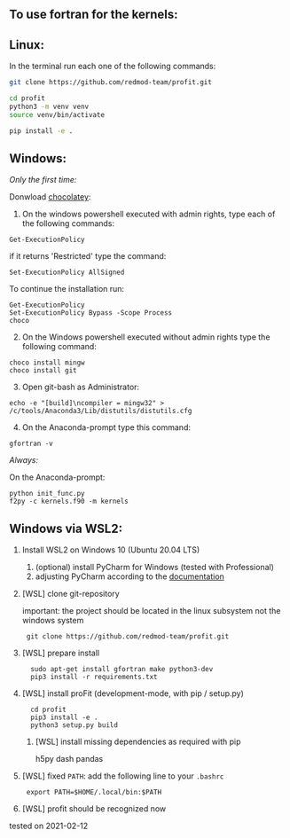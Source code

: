 ## To use fortran for the kernels:

## Linux:
In the terminal run each one of the following commands: 
```bash
git clone https://github.com/redmod-team/profit.git

cd profit
python3 -m venv venv
source venv/bin/activate

pip install -e .
```
	
## Windows:
*Only the first time:*

Donwload [chocolatey](https://chocolatey.org/install):

1. On the windows powershell executed with admin rights, type each of the following commands: 
```
Get-ExecutionPolicy
```

if it returns 'Restricted' type the command: 
```
Set-ExecutionPolicy AllSigned
```

To continue the installation run:
```
Get-ExecutionPolicy
Set-ExecutionPolicy Bypass -Scope Process
choco
```

2. On the Windows powershell executed without admin rights type the following command: 
```
choco install mingw
choco install git
```
					
3. Open git-bash as Administrator:
```
echo -e "[build]\ncompiler = mingw32" > /c/tools/Anaconda3/Lib/distutils/distutils.cfg
```

4. On the Anaconda-prompt type this command: 
```
gfortran -v
```
          
*Always:*

On the Anaconda-prompt:
```
python init_func.py
f2py -c kernels.f90 -m kernels 
```

## Windows via WSL2:
1. Install WSL2 on Windows 10 (Ubuntu 20.04 LTS)
    1. (optional) install PyCharm for Windows (tested with Professional)
    2. adjusting PyCharm according to the [documentation](https://www.jetbrains.com/help/pycharm/using-wsl-as-a-remote-interpreter.html)
   
2. [WSL] clone git-repository 
      
   important: the project should be located in the linux subsystem not the windows system
   
        git clone https://github.com/redmod-team/profit.git

3. [WSL] prepare install
   
         sudo apt-get install gfortran make python3-dev
         pip3 install -r requirements.txt
         
3. [WSL] install proFit (development-mode, with pip / setup.py)

         cd profit
         pip3 install -e .
         python3 setup.py build
   
   1. [WSL] install missing dependencies as required with pip
   
      h5py
      dash
      pandas
   
4. [WSL] fixed `PATH`: add the following line to your `.bashrc`
    
        export PATH=$HOME/.local/bin:$PATH
    
5. [WSL] profit should be recognized now


tested on 2021-02-12